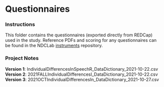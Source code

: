 # Questionnaires

### Instructions
This folder contains the questionnaires (exported directly from REDCap) used in the study.  Reference PDFs and scoring for any questionnaires can be found in the NDCLab [instruments](https://github.com/NDCLab/instruments) repository.

### Project Notes
**Version 1**: IndividualDifferencesInSpeechR_DataDictionary_2021-10-22.csv</br>
**Version 2**: 2021FALLIndividualDifferencesI_DataDictionary_2021-10-22.csv</br>
**Version 3**: 2021OCTIndividualDifferencesIn_DataDictionary_2021-10-27.csv
